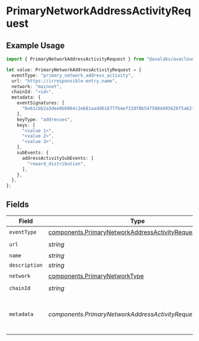 # PrimaryNetworkAddressActivityRequest

## Example Usage

```typescript
import { PrimaryNetworkAddressActivityRequest } from "@avalabs/avacloud-sdk/models/components";

let value: PrimaryNetworkAddressActivityRequest = {
  eventType: "primary_network_address_activity",
  url: "https://irresponsible-entry.name",
  network: "mainnet",
  chainId: "<id>",
  metadata: {
    eventSignatures: [
      "0x61cbb2a3dee0b6064c2e681aadd61677fb4ef319f0b547508d495626f5a62f64",
    ],
    keyType: "addresses",
    keys: [
      "<value 1>",
      "<value 2>",
      "<value 3>",
    ],
    subEvents: {
      addressActivitySubEvents: [
        "reward_distribution",
      ],
    },
  },
};
```

## Fields

| Field                                                                                                                                | Type                                                                                                                                 | Required                                                                                                                             | Description                                                                                                                          |
| ------------------------------------------------------------------------------------------------------------------------------------ | ------------------------------------------------------------------------------------------------------------------------------------ | ------------------------------------------------------------------------------------------------------------------------------------ | ------------------------------------------------------------------------------------------------------------------------------------ |
| `eventType`                                                                                                                          | [components.PrimaryNetworkAddressActivityRequestEventType](../../models/components/primarynetworkaddressactivityrequesteventtype.md) | :heavy_check_mark:                                                                                                                   | N/A                                                                                                                                  |
| `url`                                                                                                                                | *string*                                                                                                                             | :heavy_check_mark:                                                                                                                   | N/A                                                                                                                                  |
| `name`                                                                                                                               | *string*                                                                                                                             | :heavy_minus_sign:                                                                                                                   | N/A                                                                                                                                  |
| `description`                                                                                                                        | *string*                                                                                                                             | :heavy_minus_sign:                                                                                                                   | N/A                                                                                                                                  |
| `network`                                                                                                                            | [components.PrimaryNetworkType](../../models/components/primarynetworktype.md)                                                       | :heavy_check_mark:                                                                                                                   | N/A                                                                                                                                  |
| `chainId`                                                                                                                            | *string*                                                                                                                             | :heavy_check_mark:                                                                                                                   | N/A                                                                                                                                  |
| `metadata`                                                                                                                           | *components.PrimaryNetworkAddressActivityRequestMetadata*                                                                            | :heavy_check_mark:                                                                                                                   | Metadata for platform address activity event                                                                                         |